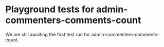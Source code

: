 # Playground tests for admin-commenters-comments-count
We are still awaiting the first test run for admin-commenters-comments-count.
